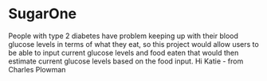 # SugarOne
People with type 2 diabetes have problem keeping up with their blood glucose levels in terms of what they eat, so this project would allow users to be able to input current glucose levels and food eaten that would then estimate current glucose levels based on the food input. 
Hi Katie - from Charles Plowman